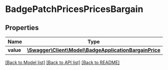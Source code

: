 # BadgePatchPricesPricesBargain

## Properties
Name | Type | Description | Notes
------------ | ------------- | ------------- | -------------
**value** | [**\Swagger\Client\Model\BadgeApplicationBargainPrice**](BadgeApplicationBargainPrice.md) |  | [optional] 

[[Back to Model list]](../../README.md#documentation-for-models) [[Back to API list]](../../README.md#documentation-for-api-endpoints) [[Back to README]](../../README.md)

